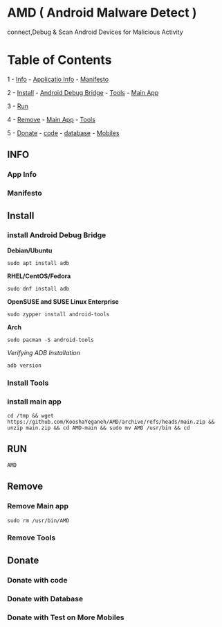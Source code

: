 # AMD ( Android Malware Detect )

connect,Debug & Scan Android Devices for Malicious Activity



# Table of Contents

1 - [Info](https://github.com/KooshaYeganeh/AMD#info)
    - [Applicatio Info]()
    - [Manifesto]()

2 - [Install](https://github.com/KooshaYeganeh/AMD#install)
    - [Android Debug Bridge](https://github.com/KooshaYeganeh/AMD#install-android-debug-bridge)
    - [Tools]()
    - [Main App]()

3 - [Run]()

4 - [Remove]()
    - [Main App]()
    - [Tools]()

5 - [Donate]()
    - [code]()
    - [database]()
    - [Mobiles]()

## INFO

### App Info


### Manifesto



## Install

### install Android Debug Bridge

**Debian/Ubuntu**

```
sudo apt install adb
```

**RHEL/CentOS/Fedora**

```
sudo dnf install adb
```

**OpenSUSE and SUSE Linux Enterprise**

```
sudo zypper install android-tools
```

**Arch**

```
sudo pacman -S android-tools
```

*Verifying ADB Installation*

```
adb version
```

### Install Tools



### install main app

```
cd /tmp && wget https://github.com/KooshaYeganeh/AMD/archive/refs/heads/main.zip && unzip main.zip && cd AMD-main && sudo mv AMD /usr/bin && cd 
```


## RUN


```
AMD
```


## Remove


### Remove Main app

```
sudo rm /usr/bin/AMD
```


### Remove Tools


## Donate

### Donate with code


### Donate with Database


### Donate with Test on More Mobiles
